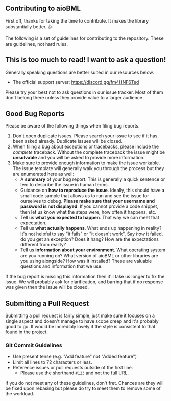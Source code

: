 ## Contributing to aioBML

First off, thanks for taking the time to contribute. It makes the library substantially better. :+1:

The following is a set of guidelines for contributing to the repository. These are guidelines, not hard rules.

## This is too much to read! I want to ask a question!

Generally speaking questions are better suited in our resources below.

- The official support server: https://discord.gg/fm4HNF6Ted

Please try your best not to ask questions in our issue tracker. Most of them don't belong there unless they provide value to a larger audience.

## Good Bug Reports

Please be aware of the following things when filing bug reports.

1. Don't open duplicate issues. Please search your issue to see if it has been asked already. Duplicate issues will be closed.
2. When filing a bug about exceptions or tracebacks, please include the *complete* traceback. Without the complete traceback the issue might be **unsolvable** and you will be asked to provide more information.
3. Make sure to provide enough information to make the issue workable. The issue template will generally walk you through the process but they are enumerated here as well:
    - A **summary** of your bug report. This is generally a quick sentence or two to describe the issue in human terms.
    - Guidance on **how to reproduce the issue**. Ideally, this should have a small code sample that allows us to run and see the issue for ourselves to debug. **Please make sure that your username and password is not displayed**. If you cannot provide a code snippet, then let us know what the steps were, how often it happens, etc.
    - Tell us **what you expected to happen**. That way we can meet that expectation.
    - Tell us **what actually happens**. What ends up happening in reality? It's not helpful to say "it fails" or "it doesn't work". Say *how* it failed, do you get an exception? Does it hang? How are the expectations different from reality?
    - Tell us **information about your environment**. What operating system are you running on? What version of aioBML or other libraries are you using alongside? How was it installed? These are valuable questions and information that we use.

If the bug report is missing this information then it'll take us longer to fix the issue. We will probably ask for clarification, and barring that if no response was given then the issue will be closed.

## Submitting a Pull Request

Submitting a pull request is fairly simple, just make sure it focuses on a single aspect and doesn't manage to have scope creep and it's probably good to go. It would be incredibly lovely if the style is consistent to that found in the project.

### Git Commit Guidelines

- Use present tense (e.g. "Add feature" not "Added feature")
- Limit all lines to 72 characters or less.
- Reference issues or pull requests outside of the first line.
    - Please use the shorthand `#123` and not the full URL.

If you do not meet any of these guidelines, don't fret. Chances are they will be fixed upon rebasing but please do try to meet them to remove some of the workload.
